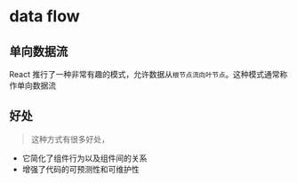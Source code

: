 # data flow


## 单向数据流
React 推行了一种非常有趣的模式，允许数据从`根节点流向叶节点`。这种模式通常称作单向数据流

## 好处
> 这种方式有很多好处，
- 它简化了组件行为以及组件间的关系
- 增强了代码的可预测性和可维护性


